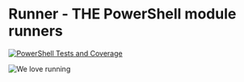 # Runner - THE PowerShell module runners

[![PowerShell Tests and Coverage](https://github.com/nohwnd/Runner/actions/workflows/test.yml/badge.svg)](https://github.com/nohwnd/Runner/actions/workflows/test.yml)

![We love running](https://media.istockphoto.com/id/827571568/photo/determined-personal-trainer-dragging-exhausted-overweight-woman-on-track-motivating-her-to.jpg?s=612x612&w=0&k=20&c=UtME9JkanqnkAwz8IXOC-SIlVtzTQgZsVDnHKvJrRB0=)
